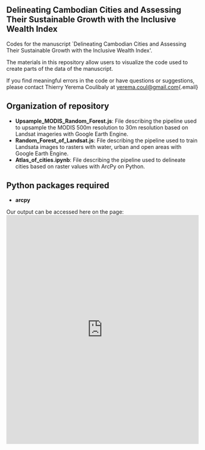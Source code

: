 ## **Delineating Cambodian Cities and Assessing Their Sustainable Growth with the Inclusive Wealth Index**

Codes for the manuscript \`Delineating Cambodian Cities and Assessing Their Sustainable Growth with the Inclusive Wealth Index'.

The materials in this repository allow users to visualize the code used to create parts of the data of the manuscript.

If you find meaningful errors in the code or have questions or suggestions, please contact Thierry Yerema Coulibaly at [yerema.coul\@gmail.com](mailto:yerema.coul@gmail.com){.email}

## Organization of repository

-   **Upsample_MODIS_Random_Forest.js**: File describing the pipeline used to upsample the MODIS 500m resolution to 30m resolution based on Landsat imageries with Google Earth Engine.
-   **Random_Forest_of_Landsat.js**: File describing the pipeline used to train Landsata images to rasters with water, urban and open areas with Google Earth Engine.
-   **Atlas_of_cities.ipynb**: File describing the pipeline used to delineate cities based on raster values with ArcPy on Python.

## Python packages required

-   **arcpy**

Our output can be accessed here on the page: <iframe src="https://thierrycoul.github.io/CambodiaCities.github.io/Urban_extent.html" width="100%" height="600" style="border:none;"></iframe>
